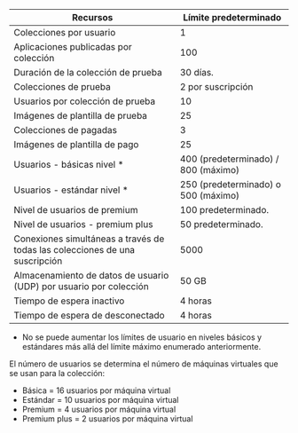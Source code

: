 
|Recursos | Límite predeterminado|
|--------------|--------|
|Colecciones por usuario| 1|
|Aplicaciones publicadas por colección| 100|
|Duración de la colección de prueba| 30 días.|
|Colecciones de prueba| 2 por suscripción|
|Usuarios por colección de prueba| 10|
|Imágenes de plantilla de prueba| 25|
|Colecciones de pagadas| 3 |
|Imágenes de plantilla de pago| 25|
|Usuarios - básicas nivel *| 400 (predeterminado) / 800 (máximo)|
|Usuarios - estándar nivel *| 250 (predeterminado) o 500 (máximo)|
|Nivel de usuarios de premium| 100 predeterminado.|
|Nivel de usuarios - premium plus | 50 predeterminado.|
|Conexiones simultáneas a través de todas las colecciones de una suscripción| 5000|
|Almacenamiento de datos de usuario (UDP) por usuario por colección| 50 GB|
|Tiempo de espera inactivo| 4 horas|
|Tiempo de espera de desconectado| 4 horas|

* No se puede aumentar los límites de usuario en niveles básicos y estándares más allá del límite máximo enumerado anteriormente. 

El número de usuarios se determina el número de máquinas virtuales que se usan para la colección:

- Básica = 16 usuarios por máquina virtual
- Estándar = 10 usuarios por máquina virtual
- Premium = 4 usuarios por máquina virtual
- Premium plus = 2 usuarios por máquina virtual
